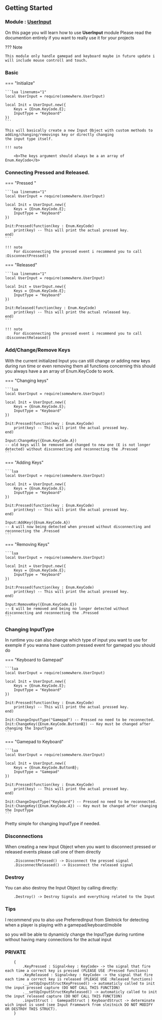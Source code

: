 ## Getting Started

### Module : [UserInput](https://create.roblox.com/store/asset/112977411128058/UserInput)

On this page you will learn how to use <b>UserInput</b> module
Please read the documention entirely if you want to really use it for your projects

??? Note

    This module only handle gamepad and keyboard maybe in future update i will include mouse controll and touch.

### Basic

=== "Initialize"

    ```lua linenums="1"
    local UserInput = require(somewhere.UserInput)

    local Init = UserInput.new({
        Keys = {Enum.KeyCode.E};
        InputType = "Keyboard"
    })
    ```

    This will basically create a new Input Object with custom methods to adding/changing/removings key or directly changing
    the input type itself.

    !!! note
    
        <b>The keys argument should always be a an array of Enum.KeyCode</b>


### Connecting Pressed and Released.

=== "Pressed "

    ```lua linenums="1"
    local UserInput = require(somewhere.UserInput)

    local Init = UserInput.new({
        Keys = {Enum.KeyCode.E};
        InputType = "Keyboard"
    })

    Init:Pressed(function(key : Enum.KeyCode)
        print(key) -- This will print the actual pressed key.
    end)
    ```

    !!! note
        For disconnecting the pressed event i recommend you to call :DisconnectPressed()

=== "Released"

    ```lua linenums="1"
    local UserInput = require(somewhere.UserInput)

    local Init = UserInput.new({
        Keys = {Enum.KeyCode.E};
        InputType = "Keyboard"
    })

    Init:Released(function(key : Enum.KeyCode)
        print(key) -- This will print the actual released key.
    end)
    ```

    !!! note
        For disconnecting the pressed event i recommend you to call :DisconnectReleased()


### Add/Change/Remove Keys

With the current initialized Input you can still change or adding new keys during run time or even removing them all functions concerning this should you always have a an array of Enum.KeyCode to work.

=== "Changing keys"

    ```lua
    local UserInput = require(somewhere.UserInput)

    local Init = UserInput.new({
        Keys = {Enum.KeyCode.E};
        InputType = "Keyboard"
    })

    Init:Pressed(function(key : Enum.KeyCode)
        print(key) -- This will print the actual pressed key.
    end)

    Input:ChangeKey({Enum.KeyCode.A}) 
    -- old keys will be removed and changed to new one (E is not longer detected) without disconnecting and reconnecting the .Pressed
    ```

=== "Adding Keys"

    ```lua
    local UserInput = require(somewhere.UserInput)

    local Init = UserInput.new({
        Keys = {Enum.KeyCode.E};
        InputType = "Keyboard"
    })

    Init:Pressed(function(key : Enum.KeyCode)
        print(key) -- This will print the actual pressed key.
    end)

    Input:AddKey({Enum.KeyCode.A}) 
    -- A will now being detected when pressed without disconnecting and reconnecting the .Pressed
    ```


=== "Removing Keys"

    ```lua
    local UserInput = require(somewhere.UserInput)

    local Init = UserInput.new({
        Keys = {Enum.KeyCode.E};
        InputType = "Keyboard"
    })

    Init:Pressed(function(key : Enum.KeyCode)
        print(key) -- This will print the actual pressed key.
    end)

    Input:RemoveKey({Enum.KeyCode.E}) 
    -- E will be removed and being no longer detected without disconnecting and reconnecting the .Pressed
    ```

### Changing InputType

In runtime you can also change which type of input you want to use for exemple if you wanna have custom pressed event for gamepad you should do

=== "Keyboard to Gamepad"

    ```lua
    local UserInput = require(somewhere.UserInput)

    local Init = UserInput.new({
        Keys = {Enum.KeyCode.E};
        InputType = "Keyboard"
    })

    Init:Pressed(function(key : Enum.KeyCode)
        print(key) -- This will print the actual pressed key.
    end)

    Init:ChangeInputType("Gamepad") -- Pressed no need to be reconnected.
    Init:ChangeKey({Enum.KeyCode.ButtonB}) -- Key must be changed after changing the InputType
    ```

=== "Gamepad to Keyboard"

    ```lua
    local UserInput = require(somewhere.UserInput)

    local Init = UserInput.new({
        Keys = {Enum.KeyCode.ButtonB};
        InputType = "Gamepad"
    })

    Init:Pressed(function(key : Enum.KeyCode)
        print(key) -- This will print the actual pressed key.
    end)

    Init:ChangeInputType("Keyboard") -- Pressed no need to be reconnected.
    Init:ChangeKey({Enum.KeyCode.A}) -- Key must be changed after changing the InputType
    ```


Pretty simple for changing InputType if needed.

### Disconnections

When creating a new Input Object when you want to disconnect pressed or released events please call one of them directly

		.DisconnectPressed() -> Disconnect the pressed signal
		.DisconnectReleased() -> Disconnect the released signal

### Destroy

You can also destroy the Input Object by calling directly:

		.Destroy() -> Destroy Signals and everything related to the Input

### Tips

I recommend you to also use PreferredInput from Sleitnick for detecting when a player is playing with a gamepad/keyboard/mobile

so you will be able to dynamicly change the InputType during runtime without having many connections for the actual input

### __PRIVATE__

        {
            .KeyPressed : Signal<key : KeyCode> -> the signal that fire each time a correct key is pressed (PLEASE USE :Pressed functions)
            .KeyReleased : Signal<key : KeyCode> -> the signal that fire each time a correct key is released (PLEASE USE :Released functions)
            .__setUpInputStructKeyPressed() -> automaticly called to init the input pressed capture (DO NOT CALL THIS FUNCTION)
            .__setUpInputStructKeyReleased() -> automaticly called to init the input released capture (DO NOT CALL THIS FUNCTION)
            .inputStruct :  GamepadStruct | KeyboardStruct -> determinate wich input is used (see Input Framework from sleitnick DO NOT MODIFY OR DESTROY THIS STRUCT).
        }